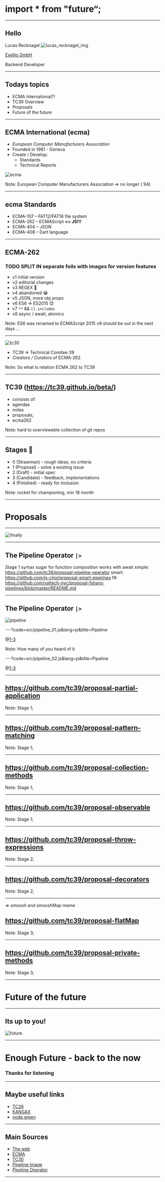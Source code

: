 # import * from "future“;

---

## Hello

Lucas Recknagel
![lucas_recknagel_img](assets/image/me.jpg "Lucas Recknagel")

[Exellio GmbH](https://www.exellio.de/)

Backend Developer

---

## Todays topics

* ECMA International?!
* TC39 Overview
* Proposals
* Future of the future

---

## ECMA International (ecma)

- _European Computer Manufacturers Association_
- Founded in 1961 - Geneva
- Create / Develop:
  - Standards
  - Technical Reports

![ecma](assets/image/ecma-logo.svg "ECMA International")

Note:
European Computer Manufacturers Association => no longer (´94)

---

## ecma Standards

- ECMA-107 – FAT12/FAT16 file system
- ECMA-262 – ECMAScript __<= JS!!!__
- ECMA-404 – JSON
- ECMA-408 – Dart language

---

## ECMA-262

### TODO SPLIT IN separate foils with images for version features

- v1 initial version
- v2 editorial changes
- v3 REGEX 🤯
- v4 abandoned 😭
- v5 JSON, more obj props
- v6 ES6 => ES2015 😍
- v7 `**` && `[].includes`
- v8 async / await, atomics

Note:
ES6 was renamed to ECMAScript 2015
v9 should be out in the next days ...

---

![tc30](assets/image/tc39s.png "TC39")

- TC39 => Technical Comitee 39
- _Creators / Curators_ of ECMA-262

Note:
So what is relation ECMA 262 to TC39

---

## TC39 (https://tc39.github.io/beta/)

- consists of:
 - agendas
 - notes
 - proposals,
 - ecma262

Note:
hard to overvieweble collection of git repos

---

## Stages 🚀

- 0 (Strawman) - rough ideas, no criteria
- 1 (Proposal) - solve a existing issue
- 2 (Draft) - initial spec
- 3 (Candidate) - feedback, implementations
- 4 (Finished) - ready for inclusion

Note:
rocket for championing, min 18 month

---

# Proposals

---

![finally](assets/image/proposals/finally.jpg)

---

## The Pipeline Operator `|>`

Stage 1
syntax sugar for function composition
works with await
simple: https://github.com/tc39/proposal-pipeline-operator
smart: https://github.com/js-choi/proposal-smart-pipelines
f#: https://github.com/valtech-nyc/proposal-fsharp-pipelines/blob/master/README.md

---

## The Pipeline Operator `|>`

![pipeline](assets/image/proposals/pipeline.jpg)

---?code=src/pipeline_01.js&lang=js&title=Pipeline

@[1-3](TODO)

Note:
How many of you heard of it

---?code=src/pipeline_02.js&lang=js&title=Pipeline

@[1-3](TODO)

---

## https://github.com/tc39/proposal-partial-application

Note:
Stage 1;

---

## https://github.com/tc39/proposal-pattern-matching

Note:
Stage 1;

---

## https://github.com/tc39/proposal-collection-methods

Note:
Stage 1;

---

## https://github.com/tc39/proposal-observable

Note:
Stage 1;

---

## https://github.com/tc39/proposal-throw-expressions

Note:
Stage 2;

---

## https://github.com/tc39/proposal-decorators

Note:
Stage 2;

---

=> smoosh and smooshMap meme

## https://github.com/tc39/proposal-flatMap

Note:
Stage 3;

---

## https://github.com/tc39/proposal-private-methods

Note:
Stage 3;

---

# Future of the future

---

## Its up to you!

![future](assets/image/proposals/future.jpg)

---

# Enough Future - back to the now
### Thanks for listening

---

## Maybe useful links

* [TC39](https://tc39.github.io/beta/)
* [KANGAX](http://kangax.github.io/compat-table/esnext/)
* [node.green](node.green)

---

## Main Sources

* [The web](https://google.com)
* [ECMA](https://www.ecma-international.org/)
* [TC30](https://github.com/tc39)
* [Pipeline Image](https://www.plastics.gl/construction/mega-wastewater-treatment-plant/)
* [Pipeline Operator](https://github.com/tc39/proposal-pipeline-operator)

---